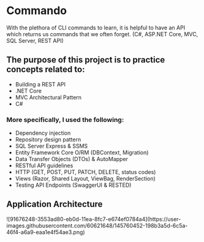 # Commando
With the plethora of CLI commands to learn, it is helpful to have an API which returns us commands that we often forget. (C#, ASP.NET Core, MVC, SQL Server, REST API)
<br />

<h2>The purpose of this project is to practice concepts related to: </h2>
<ul> 
  <li>Building a REST API</li>
  <li>.NET Core</li>
  <li>MVC Architectural Pattern</li>
  <li>C#</li>
 </ul>
<h3>More specifically, I used the following:</h3>
<ul>
  <li>Dependency injection</li>
  <li>Repository design pattern</li>
  <li>SQL Server Express & SSMS</li>
  <li>Entity Framework Core O/RM (DBContext, Migration)
</li>
  <li>Data Transfer Objects (DTOs) & AutoMapper</li>
  <li>RESTful API guidelines</li>
  <li>HTTP (GET, POST, PUT, PATCH, DELETE, status codes)</li>
  <li>Views (Razor, Shared Layout, ViewBag, RenderSection)</li>
  <li>Testing API Endpoints (SwaggerUI & RESTED)</li>
  
</ul>
<h2> Application Architecture </h2>
![91676248-3553ad80-eb0d-11ea-8fc7-e674ef0784a4](https://user-images.githubusercontent.com/60621648/145760452-198b3a5d-6c5a-46f4-a6a9-eaa1e4f54ae3.png)


